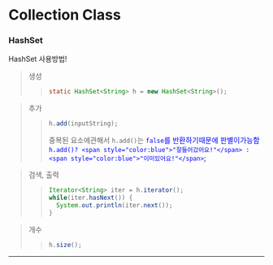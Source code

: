 # Collection Class

### HashSet<type>
HashSet 사용방법!

>생성
>> ```java
>>static HashSet<String> h = new HashSet<String>();
>>```
  
>추가
>>```java
>>h.add(inputString);
>>```
>>
>>중복된 요소에관해서 ```h.add()```는 <sapn style="color:blue">```false```</span>를 반환하기때문에 판별이가능함<br/>```h.add()? <span style="color:blue">"잘들어갔어요!"</span> : <span style="color:blue">"이미있어요!"</span>```;

>검색, 출력
>>```java
>>Iterator<String> iter = h.iterator();
>>while(iter.hasNext()) {
>>   System.out.println(iter.next());
>>}
>>```

>개수
>>```java
>>h.size();
>>```
---
